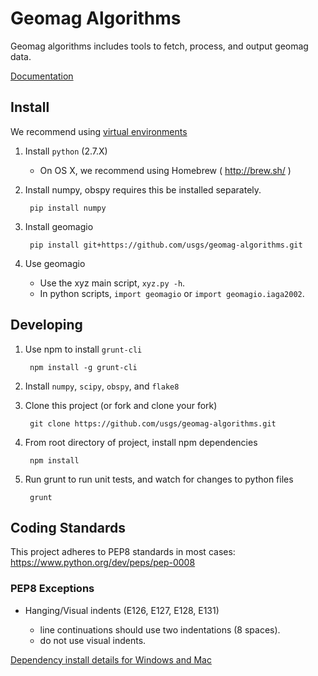 Geomag Algorithms
=================

Geomag algorithms includes tools to fetch, process, and output geomag data.

[Documentation](./docs/README.md)


Install
-------

We recommend using [virtual environments][]


1. Install `python` (2.7.X)

    - On OS X, we recommend using Homebrew ( http://brew.sh/ )

2. Install numpy, obspy requires this be installed separately.

        pip install numpy

3. Install geomagio

        pip install git+https://github.com/usgs/geomag-algorithms.git

4. Use geomagio

    - Use the xyz main script, `xyz.py -h`.
    - In python scripts, `import geomagio` or `import geomagio.iaga2002`.

[virtual environments]: http://docs.python-guide.org/en/latest/dev/virtualenvs/


Developing
----------

1. Use npm to install `grunt-cli`

        npm install -g grunt-cli

2. Install `numpy`, `scipy`, `obspy`, and `flake8`

3. Clone this project (or fork and clone your fork)

        git clone https://github.com/usgs/geomag-algorithms.git

4. From root directory of project, install npm dependencies

        npm install

5. Run grunt to run unit tests, and watch for changes to python files

        grunt


Coding Standards
----------------

This project adheres to PEP8 standards in most cases:
    https://www.python.org/dev/peps/pep-0008

### PEP8 Exceptions

- Hanging/Visual indents (E126, E127, E128, E131)

    - line continuations should use two indentations (8 spaces).
    - do not use visual indents.

[Dependency install details for Windows and Mac](readme_dependency_install.md)
